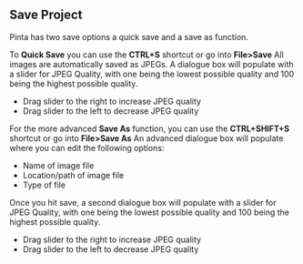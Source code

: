 ## Save Project ##

Pinta has two save options a quick save and a save as function.

To **Quick Save** you can use the **CTRL+S** shortcut or go into **File>Save** All images are automatically saved as JPEGs. A dialogue box will populate with a slider for JPEG Quality, with one being the lowest possible quality and 100 being the highest possible quality.

  - Drag slider to the right to increase JPEG quality
  - Drag slider to the left to decrease JPEG quality


For the more advanced **Save As** function, you can use the **CTRL+SHIFT+S** shortcut or go into **File>Save As** An advanced dialogue box will populate where you can edit the following options:

  - Name of image file
  - Location/path of image file
  - Type of file


Once you hit save, a second dialogue box will populate with a slider for JPEG Quality, with one being the lowest possible quality and 100 being the highest possible quality. 

  - Drag slider to the right to increase JPEG quality
  - Drag slider to the left to decrease JPEG quality
